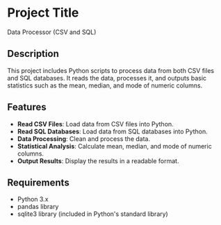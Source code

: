 # Project Title

Data Processor (CSV and SQL)

## Description

This project includes Python scripts to process data from both CSV files and SQL databases. It reads the data, processes it, and outputs basic statistics such as the mean, median, and mode of numeric columns.

## Features

- **Read CSV Files**: Load data from CSV files into Python.
- **Read SQL Databases**: Load data from SQL databases into Python.
- **Data Processing**: Clean and process the data.
- **Statistical Analysis**: Calculate mean, median, and mode of numeric columns.
- **Output Results**: Display the results in a readable format.

## Requirements

- Python 3.x
- pandas library
- sqlite3 library (included in Python's standard library)

